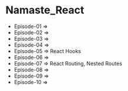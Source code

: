 # Namaste_React

- Episode-01 =>
- Episode-02 =>
- Episode-03 =>
- Episode-04 =>
- Episode-05 => React Hooks
- Episode-06 =>
- Episode-07 => React Routing, Nested Routes
- Episode-08 =>
- Episode-09 =>
- Episode-10 =>
